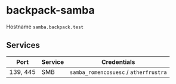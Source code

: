 # backpack-samba

Hostname `samba.backpack.test`

## Services

| Port | Service | Credentials
| ---- | ------- | -----------
| 139, 445 | SMB | `samba_romencosuesc` / `atherfrustra` |
